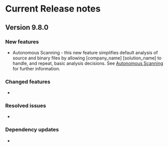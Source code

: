# Current Release notes

## Version 9.8.0

### New features
* Autonomous Scanning - this new feature simplifies default analysis of source and binary files by allowing [company_name] [solution_name] to handle, and repeat, basic analysis decisions.
	See [Autonomous Scanning](runningdetect/autonomous.md) for further information.

### Changed features
*

### Resolved issues
* 

### Dependency updates
*

